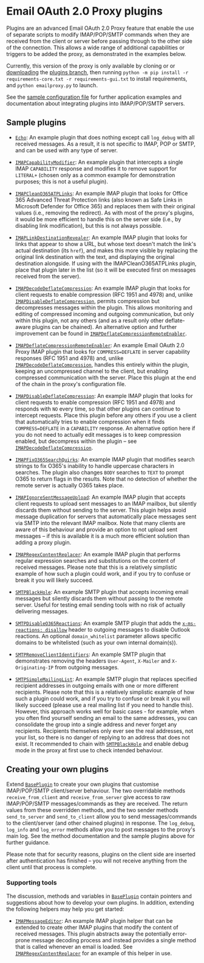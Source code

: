 # Email OAuth 2.0 Proxy plugins
Plugins are an advanced Email OAuth 2.0 Proxy feature that enable the use of separate scripts to modify IMAP/POP/SMTP commands when they are received from the client or server before passing through to the other side of the connection.
This allows a wide range of additional capabilities or triggers to be added the proxy, as demonstrated in the examples below.

Currently, this version of the proxy is only available by cloning or or [downloading](https://github.com/simonrob/email-oauth2-proxy/archive/refs/heads/plugins.zip) the [plugins branch](https://github.com/simonrob/email-oauth2-proxy/tree/plugins), then running `python -m pip install -r requirements-core.txt -r requirements-gui.txt` to install requirements, and `python emailproxy.py` to launch.

See the [sample configuration file](../emailproxy.config) for further application examples and documentation about integrating plugins into IMAP/POP/SMTP servers.


## Sample plugins
- [`Echo`](Echo.py): An example plugin that does nothing except call `log_debug` with all received messages.
As a result, it is not specific to IMAP, POP or SMTP, and can be used with any type of server.

- [`IMAPCapabilityModifier`](IMAPCapabilityModifier.py): An example plugin that intercepts a single IMAP `CAPABILITY` response and modifies it to remove support for `LITERAL+` (chosen only as a common example for demonstration purposes; this is not a useful plugin).

- [`IMAPCleanO365ATPLinks`](IMAPCleanO365ATPLinks.py): An example IMAP plugin that looks for Office 365 Advanced Threat Protection links (also known as Safe Links in Microsoft Defender for Office 365) and replaces them with their original values (i.e., removing the redirect).
As with most of the proxy's plugins, it would be more efficient to handle this on the server side (i.e., by disabling link modification), but this is not always possible.

- [`IMAPLinkDestinationRevealer`](IMAPLinkDestinationRevealer.py): An example IMAP plugin that looks for links that appear to show a URL, but whose text doesn't match the link's actual destination (its `href`), and makes this more visible by replacing the original link destination with the text, and displaying the original destination alongside.
If using with the IMAPCleanO365ATPLinks plugin, place that plugin later in the list (so it will be executed first on messages received from the server).

- [`IMAPDecodeDeflateCompression`](IMAPDecodeDeflateCompression.py): An example IMAP plugin that looks for client requests to enable compression (RFC 1951 and 4978) and, unlike [`IMAPDisableDeflateCompression`](IMAPDisableDeflateCompression.py), permits compression but decompresses messages within the plugin.
This allows monitoring and editing of compressed incoming and outgoing communication, but only within this plugin, not any others (and as a result only other deflate-aware plugins can be chained).
An alternative option and further improvement can be found in [`IMAPDeflateCompressionRemoteEnabler`](IMAPDeflateCompressionRemoteEnabler.py).

- [`IMAPDeflateCompressionRemoteEnabler`](IMAPDeflateCompressionRemoteEnabler.py): An example Email OAuth 2.0 Proxy IMAP plugin that looks for `COMPRESS=DEFLATE` in server capability responses (RFC 1951
and 4978) and, unlike [`IMAPDecodeDeflateCompression`](IMAPDecodeDeflateCompression.py), handles this entirely within the plugin, keeping an uncompressed channel to the client, but enabling compressed communication with the server.
Place this plugin at the end of the chain in the proxy's configuration file.

- [`IMAPDisableDeflateCompression`](IMAPDisableDeflateCompression.py): An example IMAP plugin that looks for client requests to enable compression (RFC 1951 and 4978) and responds with `NO` every time, so that other plugins can continue to intercept requests.
Place this plugin before any others if you use a client that automatically tries to enable compression when it finds `COMPRESS=DEFLATE` in a `CAPABILITY` response.
An alternative option here if you do not need to actually edit messages is to keep compression enabled, but decompress within the plugin – see [`IMAPDecodeDeflateCompression`](IMAPDecodeDeflateCompression.py).

- [`IMAPFixO365SearchQuirks`](IMAPFixO365SearchQuirks.py): An example IMAP plugin that modifies search strings to fix O365's inability to handle uppercase characters in searches.
The plugin also changes `BODY` searches to `TEXT` to prompt O365 to return flags in the results.
Note that no detection of whether the remote server is actually O365 takes place.

- [`IMAPIgnoreSentMessageUpload`](IMAPIgnoreSentMessageUpload.py): An example IMAP plugin that accepts client requests to upload sent messages to an IMAP mailbox, but silently discards them without sending to the server.
This plugin helps avoid message duplication for servers that automatically place messages sent via SMTP into the relevant IMAP mailbox.
Note that many clients are aware of this behaviour and provide an option to not upload sent messages – if this is available it is a much more efficient solution than adding a proxy plugin.

- [`IMAPRegexContentReplacer`](IMAPRegexContentReplacer.py): An example IMAP plugin that performs regular expression searches and substitutions on the content of received messages.
Please note that this is a relatively simplistic example of how such a plugin could work, and if you try to confuse or break it you will likely succeed.

- [`SMTPBlackHole`](SMTPBlackHole.py): An example SMTP plugin that accepts incoming email messages but silently discards them without passing to the remote server.
Useful for testing email sending tools with no risk of actually delivering messages.

- [`SMTPDisableO365Reactions`](SMTPDisableO365Reactions.py): An example SMTP plugin that adds the [`x-ms-reactions: disallow`](https://techcommunity.microsoft.com/t5/outlook-blog/reactions-in-outlook-public-usability-update-september-2023/ba-p/3928103) header to outgoing messages to disable Outlook reactions.
An optional `domain_whitelist` parameter allows specific domains to be whitelisted (such as your own internal domain(s)).

- [`SMTPRemoveClientIdentifiers`](SMTPRemoveClientIdentifiers.py): An example SMTP plugin that demonstrates removing the headers `User-Agent`, `X-Mailer` and `X-Originating-IP` from outgoing messages.

- [`SMTPSimpleMailingList`](SMTPSimpleMailingList.py): An example SMTP plugin that replaces specified recipient addresses in outgoing emails with one or more different recipients.
Please note that this is a relatively simplistic example of how such a plugin could work, and if you try to confuse or break it you will likely succeed (please use a real mailing list if you need to handle this).
However, this approach works well for basic cases - for example, when you often find yourself sending an email to the same addresses, you can consolidate the group into a single address and never forget any recipients.
Recipients themselves only ever see the real addresses, not your list, so there is no danger of replying to an address that does not exist.
It recommended to chain with [`SMTPBlackHole`](SMTPBlackHole.py) and enable debug mode in the proxy at first use to check intended behaviour.


## Creating your own plugins
Extend [`BasePlugin`](BasePlugin.py) to create your own plugins that customise IMAP/POP/SMTP client/server behaviour.
The two overridable methods `receive_from_client` and `receive_from_server` give access to raw IMAP/POP/SMTP messages/commands as they are received.
The return values from these overridden methods, and the two sender methods `send_to_server` and `send_to_client` allow you to send messages/commands to the client/server (and other chained plugins) in response.
The `log_debug`, `log_info` and `log_error` methods allow you to post messages to the proxy's main log.
See the method documentation and the sample plugins above for further guidance.

Please note that for security reasons, plugins on the client side are inserted after authentication has finished – you will not receive anything from the client until that process is complete.

### Supporting tools
The discussion, methods and variables in [`BasePlugin`](BasePlugin.py) contain pointers and suggestions about how to develop your own plugins.
In addition, extending the following helpers may help you get started:

- [`IMAPMessageEditor`](IMAPMessageEditor.py): An example IMAP plugin helper that can be extended to create other IMAP plugins that modify the content of received messages.
This plugin abstracts away the potentially error-prone message decoding process and instead provides a single method that is called whenever an email is loaded.
See [`IMAPRegexContentReplacer`](IMAPRegexContentReplacer.py) for an example of this helper in use.
